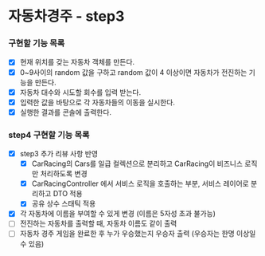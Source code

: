 # 자동차경주 - step3

### 구현할 기능 목록

- [x] 현재 위치를 갖는 자동차 객체를 만든다.
- [x] 0~9사이의 random 값을 구하고 random 값이 4 이상이면 자동차가 전진하는 기능을 만든다.
- [x] 자동차 대수와 시도할 회수를 입력 받는다.
- [x] 입력한 값을 바탕으로 각 자동차들의 이동을 실시한다.
- [x] 실행한 결과를 콘솔에 출력한다.

### step4 구현할 기능 목록

- [x] step3 추가 리뷰 사항 반영
  - [x] CarRacing의 Cars를 일급 컬렉션으로 분리하고 CarRacing이 비즈니스 로직만 처리하도록 변경
  - [x] CarRacingController 에서 서비스 로직을 호출하는 부분, 서비스 레이어로 분리하고 DTO 적용
  - [x] 공유 상수 스태틱 적용
- [x] 각 자동차에 이름을 부여할 수 있게 변경 (이름은 5자성 초과 불가능)
- [ ] 전진하는 자동차를 출력할 때, 자동차 이름도 같이 출력
- [ ] 자동차 경주 게임을 완료한 후 누가 우승했는지 우승자 출력 (우승자는 한명 이상일 수 있음)
